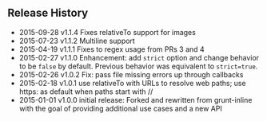 








<extoc></extoc>

## Release History
* 2015-09-28 v1.1.4 Fixes relativeTo support for images
* 2015-07-23 v1.1.2 Multiline support
* 2015-04-19 v1.1.1 Fixes to regex usage from PRs 3 and 4
* 2015-02-27 v1.1.0 Enhancement: add `strict` option and change behavior to be `false` by default. Previous behavior was equivalent to `strict=true`.
* 2015-02-26 v1.0.2 Fix: pass file missing errors up through callbacks
* 2015-02-18 v1.0.1 use relativeTo with URLs to resolve web paths; use https: as default when paths start with //
* 2015-01-01 v1.0.0 initial release: Forked and rewritten from grunt-inline with the goal of providing additional use cases and a new API
